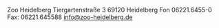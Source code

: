Zoo Heidelberg
Tiergartenstraße 3
69120 Heidelberg
Fon 06221.6455-0
Fax: 06221.645588
info@zoo-heidelberg.de